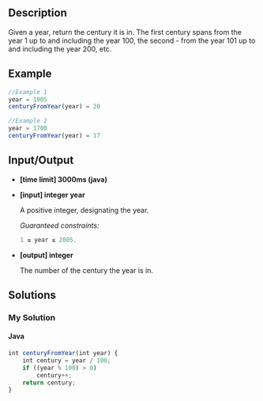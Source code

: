 ## Description

Given a year, return the century it is in. The first century spans from the year 1 up to and including the year 100, the second - from the year 101 up to and including the year 200, etc.

## Example

```Javascript
//Example 1
year = 1905
centuryFromYear(year) = 20

//Example 2
year = 1700
centuryFromYear(year) = 17
```

## Input/Output

- **[time limit] 3000ms (java)** <br>
- **[input] integer year** <br>

	A positive integer, designating the year.

	*Guaranteed constraints:* <br>
	```Javascript
	1 ≤ year ≤ 2005.
	```

- **[output] integer** <br>

	The number of the century the year is in.

## Solutions
### My Solution
#### Java
```Javascript
int centuryFromYear(int year) {
    int century = year / 100;
    if ((year % 100) > 0)
        century++;
    return century;
}
```
